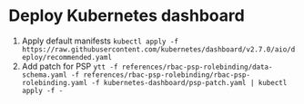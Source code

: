 # Deploy Kubernetes dashboard

1. Apply default manifests
    `kubectl apply -f https://raw.githubusercontent.com/kubernetes/dashboard/v2.7.0/aio/deploy/recommended.yaml`
1. Add patch for PSP
    `ytt -f references/rbac-psp-rolebinding/data-schema.yaml -f references/rbac-psp-rolebinding/rbac-psp-rolebinding.yaml -f kubernetes-dashboard/psp-patch.yaml | kubectl apply -f -`